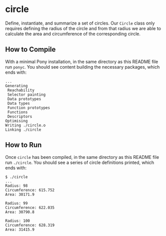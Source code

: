 # circle

Define, instantiate, and summarize a set of circles. Our `Circle` class only requires defining the radius of the circle and from that radius we are able to calculate the area and circumference of the corresponding circle.

## How to Compile

With a minimal Pony installation, in the same directory as this README file run `ponyc`. You should see content building the necessary packages, which ends with:

```console
...
Generating
 Reachability
 Selector painting
 Data prototypes
 Data types
 Function prototypes
 Functions
 Descriptors
Optimising
Writing ./circle.o
Linking ./circle
```

## How to Run

Once `circle` has been compiled, in the same directory as this README file run `./circle`. You should see a series of circle definitions printed, which ends with:

```console
$ ./circle
...
Radius: 98
Circumference: 615.752
Area: 30171.9

Radius: 99
Circumference: 622.035
Area: 30790.8

Radius: 100
Circumference: 628.319
Area: 31415.9
```

